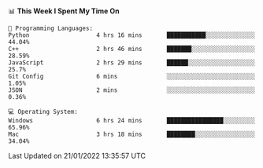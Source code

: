 
<!--START_SECTION:waka-->
📊 **This Week I Spent My Time On** 

```text
💬 Programming Languages: 
Python                   4 hrs 16 mins       ███████████░░░░░░░░░░░░░░   44.04% 
C++                      2 hrs 46 mins       ███████░░░░░░░░░░░░░░░░░░   28.59% 
JavaScript               2 hrs 29 mins       ██████░░░░░░░░░░░░░░░░░░░   25.7% 
Git Config               6 mins              ░░░░░░░░░░░░░░░░░░░░░░░░░   1.05% 
JSON                     2 mins              ░░░░░░░░░░░░░░░░░░░░░░░░░   0.36%

💻 Operating System: 
Windows                  6 hrs 24 mins       ████████████████░░░░░░░░░   65.96% 
Mac                      3 hrs 18 mins       ████████░░░░░░░░░░░░░░░░░   34.04%

```


 Last Updated on 21/01/2022 13:35:57 UTC
<!--END_SECTION:waka-->
